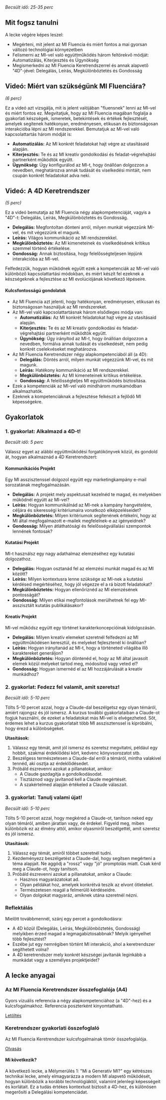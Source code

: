 *Becsült idő: 25-35 perc*

## Mit fogsz tanulni

A lecke végére képes leszel:

*   Megérteni, mit jelent az MI Fluencia és miért fontos a mai gyorsan változó technológiai környezetben
*   Felismerni az MI-vel való együttműködés három feltörekvő módját: Automatizálás, Kiterjesztés és Ügynökség
*   Megismerkedni az MI Fluencia Keretrendszerrel és annak alapvető "4D"-jével: Delegálás, Leírás, Megkülönböztetés és Gondosság

## Videó: Miért van szükségünk MI Fluenciára?

*(6 perc)*

Ez a videó azt vizsgálja, mit is jelent valójában "fluensnek" lenni az MI-vel és miért fontos ez. Megvitatjuk, hogy az MI Fluencia magában foglalja a gyakorlati készségek, ismeretek, betekintések és értékek fejlesztését, amelyek segítenek hatékonyan, eredményesen, etikusan és biztonságosan interakcióba lépni az MI rendszerekkel. Bemutatjuk az MI-vel való kapcsolattartás három módját is:

*   **Automatizálás:** Az MI konkrét feladatokat hajt végre az utasításaid alapján.
*   **Kiterjesztés:** Te és az MI kreatív gondolkodási és feladat-végrehajtási partnerként működtök együtt.
*   **Ügynökség:** Úgy konfigurálod az MI-t, hogy önállóan dolgozzon a nevedben, meghatározva annak tudását és viselkedési mintáit, nem csupán konkrét feladatokat adva neki.

## Videó: A 4D Keretrendszer

*(5 perc)*

Ez a videó bemutatja az MI Fluencia négy alapkompetenciáját, vagyis a "4D"-t: Delegálás, Leírás, Megkülönböztetés és Gondosság.

*   **Delegálás:** Megfontoltan dönteni arról, milyen munkát végezzünk MI-vel, és mit végezzünk el magunk.
*   **Leírás:** Világos kommunikáció az MI rendszerekkel.
*   **Megkülönböztetés:** Az MI kimeneteinek és viselkedésének kritikus szemmel történő értékelése.
*   **Gondosság:** Annak biztosítása, hogy felelősségteljesen lépjünk interakcióba az MI-vel.

Felfedezzük, hogyan működnek együtt ezek a kompetenciák az MI-vel való különböző kapcsolattartási módokban, és miért készít fel ezeknek a készségeknek a fejlesztése az MI evolúciójának következő lépéseire.

#### Kulcsfontosságú gondolatok

*   Az MI Fluencia azt jelenti, hogy hatékonyan, eredményesen, etikusan és biztonságosan használjuk az MI rendszereket.
*   Az MI-vel való kapcsolattartásnak három elsődleges módja van:
    *   **Automatizálás:** Az MI konkrét feladatokat hajt végre az utasításaid alapján.
    *   **Kiterjesztés:** Te és az MI kreatív gondolkodási és feladat-végrehajtási partnerként működtök együtt.
    *   **Ügynökség:** Úgy irányítod az MI-t, hogy önállóan dolgozzon a nevedben, formálva annak tudását és viselkedését, nem pedig konkrét cselekvéseket meghatározva.
*   Az MI Fluencia Keretrendszer négy alapkompetenciából áll (a 4D):
    *   **Delegálás:** Döntés arról, milyen munkát végezzünk MI-vel, és mit magunk.
    *   **Leírás:** Hatékony kommunikáció az MI rendszerekkel.
    *   **Megkülönböztetés:** Az MI kimeneteinek kritikus értékelése.
    *   **Gondosság:** A felelősségteljes MI együttműködés biztosítása.
*   Ezek a kompetenciák az MI-vel való mindhárom munkamódban alkalmazhatók.
*   Ezeknek a kompetenciáknak a fejlesztése felkészít a fejlődő MI képességekre.

## Gyakorlatok

### 1. gyakorlat: Alkalmazd a 4D-t!

*Becsült idő: 5 perc*

Válassz egyet az alábbi együttműködési forgatókönyvek közül, és gondold át, hogyan alkalmaznád a 4D Keretrendszert:

#### Kommunikációs Projekt

Egy MI asszisztenssel dolgozol együtt egy marketingkampány e-mail sorozatának megfogalmazásán.

*   **Delegálás:** A projekt mely aspektusait kezelnéd te magad, és melyekben működnél együtt az MI-vel?
*   **Leírás:** Hogyan kommunikálnád az MI-nek a kampány hangvételére, céljára és sikerességi kritériumaira vonatkozó elképzeléseidet?
*   **Megkülönböztetés:** Milyen kritériumok segítenének értékelni, hogy az MI által megfogalmazott e-mailek megfelelnek-e az igényeidnek?
*   **Gondosság:** Milyen átláthatósági és felelősségvállalási szempontok lennének fontosak?

#### Kutatási Projekt

MI-t használsz egy nagy adathalmaz elemzéséhez egy kutatási dolgozathoz.

*   **Delegálás:** Hogyan osztanád fel az elemzési munkát magad és az MI között?
*   **Leírás:** Milyen kontextusra lenne szüksége az MI-nek a kutatási kérdésed megértéséhez, hogy jól végezze el a rá bízott feladatokat?
*   **Megkülönböztetés:** Hogyan ellenőriznéd az MI elemzésének pontosságát?
*   **Gondosság:** Milyen etikai megfontolások merülhetnek fel egy MI-asszisztált kutatás publikálásakor?

#### Kreatív Projekt

MI-vel működsz együtt egy történet karakterkoncepcióinak kidolgozásán.

*   **Delegálás:** Milyen kreatív elemeket szeretnél felfedezni az MI együttműködésen keresztül, és melyeket fejlesztenél ki önállóan?
*   **Leírás:** Hogyan irányítanád az MI-t, hogy a történeted világába illő karaktereket generáljon?
*   **Megkülönböztetés:** Hogyan döntenéd el, hogy az MI által javasolt elemek közül melyeket tartod meg, módosítod vagy veted el?
*   **Gondosság:** Hogyan ismernéd el az MI hozzájárulását a kreatív munkádhoz?

### 2. gyakorlat: Fedezz fel valamit, amit szeretsz!

*Becsült idő: 5-10 perc*

Tölts 5-10 percet azzal, hogy a Claude-dal beszélgetsz egy olyan témáról, amiért rajongsz és jól ismersz. A kurzus további gyakorlataiban a Claude-ot fogjuk használni, de ezeket a feladatokat más MI-vel is elvégezheted. Sőt, érdemes lehet a kurzus gyakorlatait több MI asszisztenssel is kipróbálni, hogy érezd a különbségeket.

**Utasítások:**

1.  Válassz egy témát, amit jól ismersz és szeretsz megvitatni, például egy hobbit, szakmai érdeklődési kört, kedvenc könyvsorozatot stb.
2.  Beszélgess természetesen a Claude-dal erről a témáról, mintha valakivel tennéd, aki osztja az érdeklődésedet.
3.  Próbáld észrevenni azokat a pillanatokat, amikor:
    *   A Claude gazdagítja a gondolkodásodat.
    *   Tisztáznod vagy javítanod kell a Claude megértését.
    *   A szakértelmed alapján értékeled a Claude válaszait.

### 3. gyakorlat: Tanulj valami újat!

*Becsült idő: 5-10 perc*

Tölts 5-10 percet azzal, hogy megkéred a Claude-ot, tanítson neked egy olyan témáról, amiben járatlan vagy, de érdekel. Figyeld meg, miben különbözik ez az élmény attól, amikor olyasmiről beszélgettél, amit szeretsz és jól ismersz.

**Utasítások:**

1.  Válassz egy témát, amiről többet szeretnél tudni.
2.  Kezdeményezz beszélgetést a Claude-dal, hogy segítsen megérteni a téma alapjait. Ne aggódj a "rossz" vagy "jó" promptolás miatt. Csak kérd meg a Claude-ot, hogy tanítson.
3.  Próbáld észrevenni azokat a pillanatokat, amikor a Claude:
    *   Hasznos magyarázatokat ad.
    *   Olyan példákat hoz, amelyek konkrétvá teszik az elvont ötleteket.
    *   Természetesen reagál a felmerülő kérdéseidre.
    *   Olyan dolgokat magyaráz, amiknek utána szeretnél nézni.

### Reflektálás

Mielőtt továbbmennél, szánj egy percet a gondolkodásra:

*   A 4D közül (Delegálás, Leírás, Megkülönböztetés, Gondosság) melyikben érzed magad a legmagabiztosabbnak? Melyik igényelhet több fejlesztést?
*   Eszébe jut egy nemrégiben történt MI interakció, ahol a keretrendszer segíthetett volna?
*   A 4D keretrendszer mely konkrét készségei javítanák leginkább a munkádat vagy a személyes projektjeidet?

## A lecke anyagai

### Az MI Fluencia Keretrendszer összefoglalója (A4)

Gyors vizuális referencia a négy alapkompetenciához (a "4D"-hez) és a kulcsfogalmakhoz. Referencia poszterként kinyomtatható.

[Letöltés](pamphlets/mi-fluencia-keretrendszer-reszletes.pdf)


### Keretrendszer gyakorlati összefoglaló

Az MI Fluencia Keretrendszer kulcsfogalmainak tömör összefoglalója.

[Olvasás](https://ringling.libguides.com/ai/framework)

#### Mi következik?

A következő lecke, a Mélymerülés 1: "Mi a Generatív MI?" egy kétrészes technikai lecke, amely elmagyarázza a modern MI alapvető működését, hogyan különbözik a korábbi technológiáktól, valamint jelenlegi képességeit és korlátait. Ez a tudás értékes kontextust biztosít a 4D-hez, és különösen megerősíti a Delegálási kompetenciádat.



